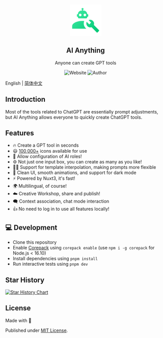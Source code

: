 <p align="center">
  <br>
  <img width="100" src="assets/icons/logo.svg" alt="AI Anything logo">
  <br>
</p>
<h2 align='center'>AI Anything</h2>

<p align='center'>
Anyone can create GPT tools
<br>
<p align="center">
  <a style="text-decoration:none" href="https://aianything.netlify.app" target="_blank">
    <img src="https://img.shields.io/badge/Website-aianything.netlify.app-00db80" alt="Website" />
  </a>
  <a style="text-decoration:none" href="https://github.com/KeJunMao" target="_blank">
    <img src="https://img.shields.io/badge/Author-KeJun-00db80" alt="Author" />
  </a>
</p>

English | [简体中文](./README.zh-cn.md)

## Introduction

Most of the tools related to ChatGPT are essentially prompt adjustments, but AI Anything allows everyone to quickly create ChatGPT tools.

## Features

- 🔥 Create a GPT tool in seconds
- 😃 [100,000+](https://icones.js.org/) icons available for use
- 🦾 Allow configuration of AI roles!
- ⚙️ Not just one input box, you can create as many as you like!
- 🤙🏻 Support for template interpolation, making prompts more flexible
- 🎨 Clean UI, smooth animations, and support for dark mode
- ⚡️ Powered by Nuxt3, it's fast!
- 🌍 Multilingual, of course!
- ☁️ Creative Workshop, share and publish!
- 🗨 Context association, chat mode interaction
- 👍 No need to log in to use all features locally!

## 💻 Development

- Clone this repository
- Enable [Corepack](https://github.com/nodejs/corepack) using `corepack enable` (use `npm i -g corepack` for Node.js < 16.10)
- Install dependencies using `pnpm install`
- Run interactive tests using `pnpm dev`

## Star History

[![Star History Chart](https://api.star-history.com/svg?repos=KeJunMao/ai-anything&type=Timeline)](https://star-history.com/#KeJunMao/ai-anything&Timeline)

## License

Made with 💛

Published under [MIT License](./LICENSE).
